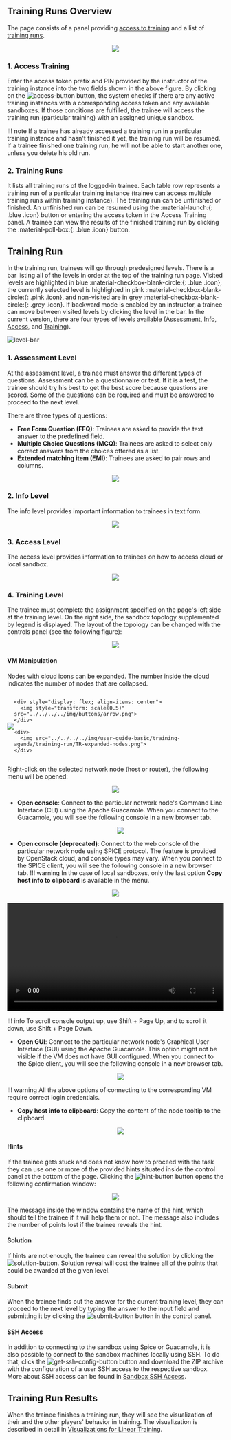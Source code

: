 ## Training Runs Overview
The page consists of a panel providing [access to training](#1-access-training) and a list of [training runs](#2-training-runs).

<p align="center">
  <img src="../../../../img/user-guide-basic/training-agenda/training-run/TR-overview.png">
</p>

### 1. Access Training
Enter the access token prefix and PIN provided by the instructor of the training instance into the two fields shown in the above figure. By clicking on the ![access-button](../../../img/buttons/access-button.png) button, the system checks if there are any active training instances with a corresponding access token and any available sandboxes. If those conditions are fulfilled, the trainee will access the training run (particular training) with an assigned unique sandbox.

!!! note
    If a trainee has already accessed a training run in a particular training instance and hasn't finished it yet, the training run will be resumed.
    If a trainee finished one training run, he will not be able to start another one, unless you delete his old run.

### 2. Training Runs
It lists all training runs of the logged-in trainee. Each table row represents a training run of a particular training instance (trainee can access multiple training runs within training instance). The training run can be unfinished or finished. An unfinished run can be resumed using the :material-launch:{: .blue .icon} button or entering the access token in the Access Training panel.
A trainee can view the results of the finished training run by clicking the :material-poll-box:{: .blue .icon} button.

## Training Run

In the training run, trainees will go through predesigned levels. There is a bar listing all of the levels in order at the top of the training run page. Visited levels are highlighted in blue :material-checkbox-blank-circle:{: .blue .icon}, the currently selected level is highlighted in pink :material-checkbox-blank-circle:{: .pink .icon}, and non-visited are in grey :material-checkbox-blank-circle:{: .grey .icon}. If backward mode is enabled by an instructor, a trainee can move between visited levels by clicking the level in the bar. In the current version, there are four types of levels available ([Assessment](#1-assessment-level), [Info](#2-info-level), [Access](#3-access-level), and [Training](#4-training-level)).

![level-bar](../../../img/user-guide-basic/training-agenda/training-run/TR-level-bar.png)

### 1. Assessment Level 
At the assessment level, a trainee must answer the different types of questions. Assessment can be a questionnaire or test. If it is a test, the trainee should try his best to get the best score because questions are scored. Some of the questions can be required and must be answered to proceed to the next level. 

There are three types of questions: 

* **Free Form Question (FFQ)**: Trainees are asked to provide the text answer to the predefined field. 
* **Multiple Choice Questions (MCQ)**: Trainees are asked to select only correct answers from the choices offered as a list.
* **Extended matching item (EMI)**: Trainees are asked to pair rows and columns.

<p align="center">
  <img src="../../../../img/user-guide-basic/training-agenda/training-run/TR-assessment.png">
</p>

### 2. Info Level
The info level provides important information to trainees in text form.

<p align="center">
  <img src="../../../../img/user-guide-basic/training-agenda/training-run/TR-info.png">
</p>

### 3. Access Level
The access level provides information to trainees on how to access cloud or local sandbox.

<p align="center">
  <img src="../../../../img/user-guide-basic/training-agenda/training-run/TR-access.png">
</p>

### 4. Training Level 
The trainee must complete the assignment specified on the page's left side at the training level. On the right side, the sandbox topology supplemented by legend is displayed. The layout of the topology can be changed with the controls panel (see the following figure):

<p align="center">
  <img src="../../../../img/user-guide-basic/training-agenda/training-run/TR-training.png">
</p>


#### VM Manipulation
Nodes with cloud icons can be expanded. The number inside the cloud indicates the number of nodes that are collapsed.


<div style="display: flex; justify-content: space-evenly">
    <div style="display: flex; align-items: center">
      <img src="../../../../img/user-guide-basic/training-agenda/training-run/TR-collapsed-nodes.png">
    </div>

    <div style="display: flex; align-items: center">
      <img style="transform: scale(0.5)" src="../../../../img/buttons/arrow.png">
    </div>

    <div>
      <img src="../../../../img/user-guide-basic/training-agenda/training-run/TR-expanded-nodes.png">
    </div>
</div>


Right-click on the selected network node (host or router), the following menu will be opened:

<p align="center">
  <img src="../../../../img/user-guide-basic/training-agenda/training-run/TR-host-options.png">
</p>

* **Open console**: Connect to the particular network node's Command Line Interface (CLI) using the Apache Guacamole. When you connect to the Guacamole, you will see the following console in a new browser tab.

    <p align="center">
        <img src="../../../../img/user-guide-basic/training-agenda/training-run/TR-guacamole-cli.png">
    </p>

* **Open console (deprecated)**: Connect to the web console of the particular network node using SPICE protocol. The feature is provided by OpenStack cloud, and console types may vary. When you connect to the SPICE client, you will see the following console in a new browser tab.
!!! warning
    In the case of local sandboxes, only the last option **Copy host info to clipboard** is available in the menu. 

<p align="center">
    <img src="../../../../img/user-guide-basic/training-agenda/training-run/TR-spice.png">
</p>

<video width="100%" height="auto" controls>
    <source src="../../../../img/user-guide-basic/training-agenda/training-run/how-to-connect-to-spice.mp4" type="video/mp4">
    Your browser does not support the video tag.
</video>

!!! info
    To scroll console output up, use Shift + Page Up, and to scroll it down, use Shift + Page Down.


* **Open GUI**: Connect to the particular network node's Graphical User Interface (GUI) using the Apache Guacamole. This option might not be visible if the VM does not have GUI configured. When you connect to the Spice client, you will see the following console in a new browser tab. 

    <p align="center">
        <img src="../../../../img/user-guide-basic/training-agenda/training-run/TR-guacamole-gui.png">
    </p>

!!! warning
    All the above options of connecting to the corresponding VM require correct login credentials.

* **Copy host info to clipboard**: Copy the content of the node tooltip to the clipboard.

   <p align="center">
        <img src="../../../../img/user-guide-basic/training-agenda/training-run/TR-host-info.png">
    </p>

#### Hints
If the trainee gets stuck and does not know how to proceed with the task they can use one or more of the provided hints situated inside the control panel at the bottom of the page. Clicking the ![hint-button](../../../img/buttons/hint-button.png) button opens the following confirmation window: 
<p align="center">
   <img src="../../../../img/user-guide-basic/training-agenda/training-run/TR-reveal-hint.png">
</p>

The message inside the window contains the name of the hint, which should tell the trainee if it will help them or not. The message also includes the number of points lost if the trainee reveals the hint. 

#### Solution
If hints are not enough, the trainee can reveal the solution by clicking the ![solution-button](../../../img/buttons/solution-button.png). Solution reveal will cost the trainee all of the points that could be awarded at the given level.

#### Submit
When the trainee finds out the answer for the current training level, they can proceed to the next level by typing the answer to the input field and submitting it by clicking the ![submit-button](../../../img/buttons/submit-button.png) button in the control panel.

#### SSH Access
In addition to connecting to the sandbox using Spice or Guacamole, it is also possible to connect to the sandbox machines locally using SSH. To do that, click the ![get-ssh-config-button](../../../img/buttons/get-ssh-config-button.png) button and download the ZIP archive with the configuration of a user SSH access to the respective sandbox. More about SSH access can be found in [Sandbox SSH Access](../../../../user-guide-advanced/sandboxes/sandbox-access/#user-access).

## Training Run Results

When the trainee finishes a training run, they will see the visualization of their and the other players' behavior in training. The visualization is described in detail in [Visualizations for Linear Training](../../visualizations/visualizations-for-linear/#for-trainees).
